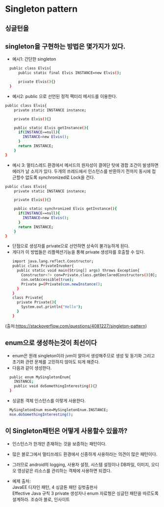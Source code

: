 # Singleton pattern

## 싱글턴을

## singleton을 구현하는 방법은 몇가지가 있다.
  *  예시1: 간단한 singleton
```bash
  public class Elvis{
      public static final Elvis INSTANCE=new Elvis();

      private Elvis(){}
  }
```
  * 예시2: public 으로 선언된 정적 팩터리 메서드를 이용한다.
  ```bash
  public class Elvis{
      private static INSTANCE instance;

      private Elvis(){}

      public static Elvis getInstance(){
        if(INSTANCE==null){
          INSTANCE=new Elvis();
        }
        return INSTANCE;
      }
  }
  ```
  * 예시 3: 멀티스레드 환경에서 메서드의 원자성이 결여단 탓에 경합 조건이 발생하면 에러가 날 소지가 있다. 두개의 쓰레드에서 인스턴스를 반환하기 전까지 동시에 접근할수 없도록 synchronized로 Lock을 건다.
  ```bash
  public class Elvis{
      private static INSTANCE instance;

      private Elvis(){}

      public static synchronized Elvis getInstance(){
        if(INSTANCE==null){
          INSTANCE=new Elvis();
        }
        return INSTANCE;
      }
  }
  ```
* 단점으로 생성자를 private으로 선언하면 상속이 불가능하게 된다.
* 게다가 이 방법들은 리플렉션기능을 통해 private 생성자를 호출할 수 있다.
  ```bash
  import java.lang.reflect.Constructor;
  public class PrivateInvoker{
    public static void main(String[] args) throws Exception{
      Constructor<?> con=Private.class.getDeclaredConstructors()[0];
      con.setAccessible(true);
      Private p=(Private)con.newInstance();
    }
  }
  class Private{
    private Private(){
      System.out.println("Hello");
    }
  }
  ```
 (출처:https://stackoverflow.com/questions/4081227/singleton-pattern)

## enum으로 생성하는것이 최선이다
* enum은 원래 singleton이라 jvm이 알아서 생성해주므로 생성 및 동기화 그리고 초기화 관련 문제를 고민하지 않아도 되게 해준다.
* 다음과 같이 생성한다.
```bash
  public enum MySingletonEnum{
    INSTANCE;
    public void doSomethingInteresting(){}
  }
```
* 싱글톤 객체 인스턴스를 이렇게 사용한다.
```bash
  MySingletonEnum mse=MySingletonEnum.INSTANCE;
  mse.doSomethingInteresting();
```


## 이 Singleton패턴은 어떻게 사용할수 있을까?
* 인스턴스가 한개만 존재하는 것을 보증하는 패턴이다.
* 많은 블로그에서 멀티쓰레드 환경에서 신중하게 사용하라는 의견이 많은 패턴이다.
* 그러므로 android의 logging, 사용자 설정, 시스템 설정이나 DB파일, 이미지, 오디오 영상같은 리소스를 관리하는 객체에 사용하면 되겠다.


* 예제 출처:<br/>
JavaEE 디자인 패턴, 4 싱글톤 패턴 길벗출판사<br/>
Effective Java 규칙 3 private 생성자나 enum 자료형은 싱글턴 패턴을 따르도록 설계하라. 조슈아 블로, 인사이트

